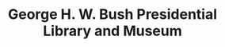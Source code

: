 ---
layout: repo
title: "George H. W. Bush Presidential Library and Museum"
id: 17018
permalink: repos/17018/
---